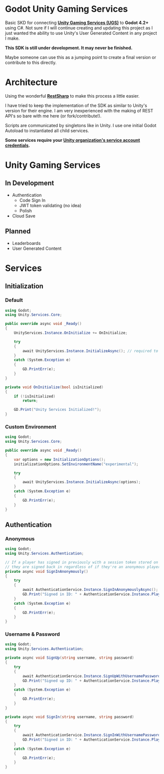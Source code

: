 # Godot Unity Gaming Services

Basic SKD for connecting **[Unity Gaming Services (UGS)](https://unity.com/solutions/gaming-services)** to **Godot 4.2+** using C#. Not sure if I will continue creating and updating this project as I just wanted the ability to use Unity's User Generated Content in any project I make.

**This SDK is still under development. It may never be finished.**

Maybe someone can use this as a jumping point to create a final version or contribute to this directly.

# Architecture

Using the wonderful **[RestSharp](https://github.com/RestSharp/RestSharp)** to make this process a little easier.

I have tried to keep the implementation of the SDK as similar to Unity's version for their engine. I am very inexperienced with the making of REST API's so bare with me here (or fork/contribute!).

Scripts are communicated by singletons like in Unity. I use one initial Godot Autoload to instantiated all child services.

**Some services require your [Unity organization's service account credentials](https://services.docs.unity.com/docs/service-account-auth).**

# Unity Gaming Services

## In Development

-   Authentication
    -   Code Sign In
    -   JWT token validating (no idea)
    -   Polish
-   Cloud Save

## Planned

-   Leaderboards
-   User Generated Content

# Services

## Initialization

### Default

```csharp
using Godot;
using Unity.Services.Core;

public override async void _Ready()
{
    UnityServices.Instance.OnInitialize += OnInitialize;

    try
    {
        await UnityServices.Instance.InitializeAsync(); // required to do anything with UGS
    }
    catch (System.Exception e)
    {
        GD.PrintErr(e);
    }
}

private void OnInitialize(bool isInitialized)
{
    if (!isInitialized)
        return;

    GD.Print("Unity Services Initialized!");
}
```

### Custom Environment

```csharp
using Godot;
using Unity.Services.Core;

public override async void _Ready()
{
    var options = new InitializationOptions();
    initializationOptions.SetEnvironmentName("experimental");

    try
    {
        await UnityServices.Instance.InitializeAsync(options);
    }
    catch (System.Exception e)
    {
        GD.PrintErr(e);
    }
}
```

## Authentication

### Anonymous

```csharp
using Godot;
using Unity.Services.Authentication;

// If a player has signed in previously with a session token stored on the device,
// they are signed back in regardless of if they're an anonymous player or not.
private async void SignInAnonymously()
{
    try
    {
        await AuthenticationService.Instance.SignInAnonymouslyAsync();
        GD.Print("Signed in ID: " + AuthenticationService.Instance.PlayerId);
    }
    catch (System.Exception e)
    {
        GD.PrintErr(e);
    }
}
```

### Username & Password

```csharp
using Godot;
using Unity.Services.Authentication;

private async void SignUp(string username, string password)
{
    try
    {
        await AuthenticationService.Instance.SignUpWithUsernamePasswordAsync(username, password);
        GD.Print("Signed up ID: " + AuthenticationService.Instance.PlayerId);
    }
    catch (System.Exception e)
    {
        GD.PrintErr(e);
    }
}

private async void SignIn(string username, string password)
{
    try
    {
        await AuthenticationService.Instance.SignInWithUsernamePasswordAsync(username, password);
        GD.Print("Signed in ID: " + AuthenticationService.Instance.PlayerId);
    }
    catch (System.Exception e)
    {
        GD.PrintErr(e);
    }
}
```

